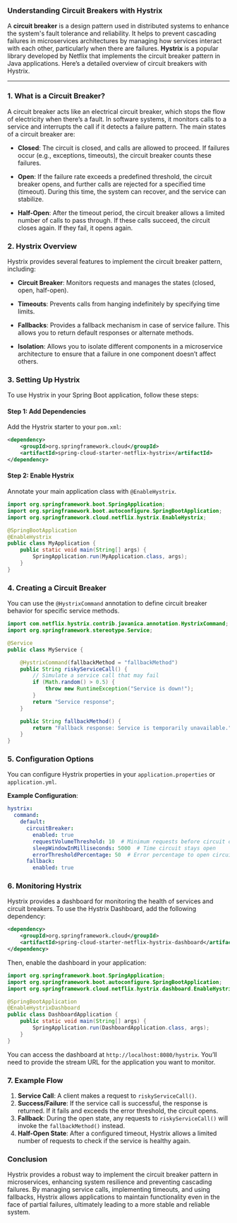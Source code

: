 ### Understanding Circuit Breakers with Hystrix

A **circuit breaker** is a design pattern used in distributed systems to enhance the system's fault tolerance and reliability. It helps to prevent cascading failures in microservices architectures by managing how services interact with each other, particularly when there are failures. **Hystrix** is a popular library developed by Netflix that implements the circuit breaker pattern in Java applications. Here’s a detailed overview of circuit breakers with Hystrix.

---

### 1. **What is a Circuit Breaker?**

A circuit breaker acts like an electrical circuit breaker, which stops the flow of electricity when there’s a fault. In software systems, it monitors calls to a service and interrupts the call if it detects a failure pattern. The main states of a circuit breaker are:

- **Closed**: The circuit is closed, and calls are allowed to proceed. If failures occur (e.g., exceptions, timeouts), the circuit breaker counts these failures.

- **Open**: If the failure rate exceeds a predefined threshold, the circuit breaker opens, and further calls are rejected for a specified time (timeout). During this time, the system can recover, and the service can stabilize.

- **Half-Open**: After the timeout period, the circuit breaker allows a limited number of calls to pass through. If these calls succeed, the circuit closes again. If they fail, it opens again.

### 2. **Hystrix Overview**

Hystrix provides several features to implement the circuit breaker pattern, including:

- **Circuit Breaker**: Monitors requests and manages the states (closed, open, half-open).

- **Timeouts**: Prevents calls from hanging indefinitely by specifying time limits.

- **Fallbacks**: Provides a fallback mechanism in case of service failure. This allows you to return default responses or alternate methods.

- **Isolation**: Allows you to isolate different components in a microservice architecture to ensure that a failure in one component doesn’t affect others.

### 3. **Setting Up Hystrix**

To use Hystrix in your Spring Boot application, follow these steps:

#### **Step 1: Add Dependencies**

Add the Hystrix starter to your `pom.xml`:

```xml
<dependency>
    <groupId>org.springframework.cloud</groupId>
    <artifactId>spring-cloud-starter-netflix-hystrix</artifactId>
</dependency>
```

#### **Step 2: Enable Hystrix**

Annotate your main application class with `@EnableHystrix`.

```java
import org.springframework.boot.SpringApplication;
import org.springframework.boot.autoconfigure.SpringBootApplication;
import org.springframework.cloud.netflix.hystrix.EnableHystrix;

@SpringBootApplication
@EnableHystrix
public class MyApplication {
    public static void main(String[] args) {
        SpringApplication.run(MyApplication.class, args);
    }
}
```

### 4. **Creating a Circuit Breaker**

You can use the `@HystrixCommand` annotation to define circuit breaker behavior for specific service methods.

```java
import com.netflix.hystrix.contrib.javanica.annotation.HystrixCommand;
import org.springframework.stereotype.Service;

@Service
public class MyService {

    @HystrixCommand(fallbackMethod = "fallbackMethod")
    public String riskyServiceCall() {
        // Simulate a service call that may fail
        if (Math.random() > 0.5) {
            throw new RuntimeException("Service is down!");
        }
        return "Service response";
    }

    public String fallbackMethod() {
        return "Fallback response: Service is temporarily unavailable.";
    }
}
```

### 5. **Configuration Options**

You can configure Hystrix properties in your `application.properties` or `application.yml`.

**Example Configuration**:

```yaml
hystrix:
  command:
    default:
      circuitBreaker:
        enabled: true
        requestVolumeThreshold: 10  # Minimum requests before circuit opens
        sleepWindowInMilliseconds: 5000  # Time circuit stays open
        errorThresholdPercentage: 50  # Error percentage to open circuit
      fallback:
        enabled: true
```

### 6. **Monitoring Hystrix**

Hystrix provides a dashboard for monitoring the health of services and circuit breakers. To use the Hystrix Dashboard, add the following dependency:

```xml
<dependency>
    <groupId>org.springframework.cloud</groupId>
    <artifactId>spring-cloud-starter-netflix-hystrix-dashboard</artifactId>
</dependency>
```

Then, enable the dashboard in your application:

```java
import org.springframework.boot.SpringApplication;
import org.springframework.boot.autoconfigure.SpringBootApplication;
import org.springframework.cloud.netflix.hystrix.dashboard.EnableHystrixDashboard;

@SpringBootApplication
@EnableHystrixDashboard
public class DashboardApplication {
    public static void main(String[] args) {
        SpringApplication.run(DashboardApplication.class, args);
    }
}
```

You can access the dashboard at `http://localhost:8080/hystrix`. You’ll need to provide the stream URL for the application you want to monitor.

### 7. **Example Flow**

1. **Service Call**: A client makes a request to `riskyServiceCall()`.
2. **Success/Failure**: If the service call is successful, the response is returned. If it fails and exceeds the error threshold, the circuit opens.
3. **Fallback**: During the open state, any requests to `riskyServiceCall()` will invoke the `fallbackMethod()` instead.
4. **Half-Open State**: After a configured timeout, Hystrix allows a limited number of requests to check if the service is healthy again.

### Conclusion

Hystrix provides a robust way to implement the circuit breaker pattern in microservices, enhancing system resilience and preventing cascading failures. By managing service calls, implementing timeouts, and using fallbacks, Hystrix allows applications to maintain functionality even in the face of partial failures, ultimately leading to a more stable and reliable system.
